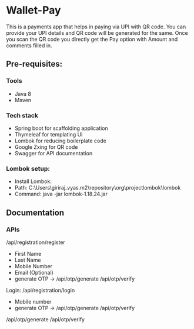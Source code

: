 # Wallet-Pay
This is a payments app that helps in paying via UPI with QR code. You can provide your UPI details and QR code will be generated for the same. Once you scan the QR code you directly get the Pay option with Amount and comments filled in.

## Pre-requisites:
### Tools
 - Java 8
 - Maven

### Tech stack
 - Spring boot for scaffolding application
 - Thymeleaf for templating UI
 - Lombok for reducing boilerplate code
 - Google Zxing for QR code
 - Swagger for API documentation

### Lombok setup:
 - Install Lombok:
 - Path: C:\Users\giriraj_vyas\.m2\repository\org\projectlombok\lombok
 - Command: java -jar lombok-1.18.24.jar

## Documentation



### APIs
/api/registration/register
 - First Name
 - Last Name
 - Mobile Number
 - Email (Optional)
 - generate OTP -> /api/otp/generate
/api/otp/verify

Login:
/api/registration/login
 - Mobile number
 - generate OTP -> /api/otp/generate
/api/otp/verify

/api/otp/generate
/api/otp/verify

 